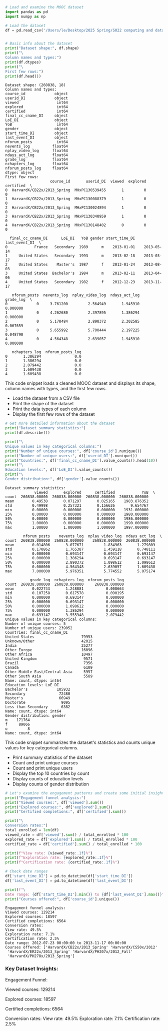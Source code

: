 ```python
# Load and examine the MOOC dataset
import pandas as pd
import numpy as np

# Load the dataset
df = pd.read_csv('/Users/le/Desktop/2025 Spring/S022 computing and data science/022 final project/S022_R_Project/data/MOOC_cleaned.csv')  # Replace with your file path


# Basic info about the dataset
print("Dataset shape:", df.shape)
print("\
Column names and types:")
print(df.dtypes)
print("\
First few rows:")
print(df.head())
```

    Dataset shape: (260838, 18)
    Column names and types:
    course_id             object
    userid_DI             object
    viewed                 int64
    explored               int64
    certified              int64
    final_cc_cname_DI     object
    LoE_DI                object
    YoB                    int64
    gender                object
    start_time_DI         object
    last_event_DI         object
    nforum_posts           int64
    nevents_log          float64
    nplay_video_log      float64
    ndays_act_log        float64
    grade_log            float64
    nchapters_log        float64
    nforum_posts_log     float64
    dtype: object
    First few rows:
                        course_id       userid_DI  viewed  explored  certified  \
    0  HarvardX/CB22x/2013_Spring  MHxPC130539455       1         0          0   
    1  HarvardX/CB22x/2013_Spring  MHxPC130088379       1         0          0   
    2  HarvardX/CB22x/2013_Spring  MHxPC130024894       1         0          0   
    3  HarvardX/CB22x/2013_Spring  MHxPC130340959       1         0          0   
    4  HarvardX/CB22x/2013_Spring  MHxPC130148402       0         0          0   
    
      final_cc_cname_DI      LoE_DI   YoB gender start_time_DI last_event_DI  \
    0            France   Secondary  1989      m    2013-01-01    2013-05-14   
    1     United States   Secondary  1993      m    2013-02-18    2013-03-17   
    2     United States    Master's  1987      f    2013-01-24    2013-08-03   
    3     United States  Bachelor's  1984      m    2013-02-11    2013-04-06   
    4     United States   Secondary  1982      f    2012-12-23    2013-11-17   
    
       nforum_posts  nevents_log  nplay_video_log  ndays_act_log  grade_log  \
    0             0     3.761200         2.564949       1.945910   0.000000   
    1             0     4.262680         2.397895       1.386294   0.000000   
    2             0     5.170484         2.890372       2.302585   0.067659   
    3             0     5.655992         5.700444       2.197225   0.048790   
    4             0     4.564348         2.639057       1.945910   0.000000   
    
       nchapters_log  nforum_posts_log  
    0       1.386294               0.0  
    1       1.386294               0.0  
    2       2.079442               0.0  
    3       1.609438               0.0  
    4       1.609438               0.0  


This code snippet loads a cleaned MOOC dataset and displays its shape, column names with types, and the first few rows.
- Load the dataset from a CSV file
- Print the shape of the dataset
- Print the data types of each column
- Display the first few rows of the dataset


```python
# Get more detailed information about the dataset
print("Dataset summary statistics:")
print(df.describe())

print("\
Unique values in key categorical columns:")
print("Number of unique courses:", df['course_id'].nunique())
print("Number of unique users:", df['userid_DI'].nunique())
print("Countries:", df['final_cc_cname_DI'].value_counts().head(10))
print("\
Education levels:", df['LoE_DI'].value_counts())
print("\
Gender distribution:", df['gender'].value_counts())
```

    Dataset summary statistics:
                 viewed       explored      certified            YoB  \
    count  260838.00000  260838.000000  260838.000000  260838.000000   
    mean        0.49538       0.071297       0.025165    1983.876352   
    std         0.49998       0.257321       0.156626       9.654767   
    min         0.00000       0.000000       0.000000    1931.000000   
    25%         0.00000       0.000000       0.000000    1980.000000   
    50%         0.00000       0.000000       0.000000    1986.000000   
    75%         1.00000       0.000000       0.000000    1990.000000   
    max         1.00000       1.000000       1.000000    1997.000000   
    
            nforum_posts    nevents_log  nplay_video_log  ndays_act_log  \
    count  260838.000000  260838.000000    260838.000000  260838.000000   
    mean        0.014806       3.077671         1.834963       1.279803   
    std         0.170862       1.765387         1.459118       0.748111   
    min         0.000000       0.693147         0.693147       0.693147   
    25%         0.000000       1.386294         0.693147       0.693147   
    50%         0.000000       2.890372         1.098612       1.098612   
    75%         0.000000       4.564348         2.639057       1.609438   
    max         7.000000       5.976351         5.774552       5.075174   
    
               grade_log  nchapters_log  nforum_posts_log  
    count  260838.000000  260838.000000     260838.000000  
    mean        0.022743       1.248881          0.008663  
    std         0.107258       0.617578          0.090195  
    min         0.000000       0.693147          0.000000  
    25%         0.000000       0.693147          0.000000  
    50%         0.000000       1.098612          0.000000  
    75%         0.000000       1.386294          0.000000  
    max         0.693147       3.555348          2.079442  
    Unique values in key categorical columns:
    Number of unique courses: 5
    Number of unique users: 239052
    Countries: final_cc_cname_DI
    United States                     79953
    Unknown/Other                     42015
    India                             25277
    Other Europe                      16096
    Other Africa                      10497
    United Kingdom                     9571
    Brazil                             7356
    Canada                             6109
    Other Middle East/Central Asia     5957
    Other South Asia                   5589
    Name: count, dtype: int64
    Education levels: LoE_DI
    Bachelor's             105932
    Secondary               72480
    Master's                66949
    Doctorate                9095
    Less than Secondary      6382
    Name: count, dtype: int64
    Gender distribution: gender
    m    171764
    f     89066
    o         8
    Name: count, dtype: int64


This code snippet summarizes the dataset's statistics and counts unique values for key categorical columns.
- Print summary statistics of the dataset
- Count and print unique courses
- Count and print unique users
- Display the top 10 countries by count
- Display counts of education levels
- Display counts of gender distribution


```python
# Let's examine the engagement patterns and create some initial insights
print("Engagement funnel analysis:")
print("Viewed courses:", df['viewed'].sum())
print("Explored courses:", df['explored'].sum()) 
print("Certified completions:", df['certified'].sum())

print("\
Conversion rates:")
total_enrolled = len(df)
viewed_rate = df['viewed'].sum() / total_enrolled * 100
explored_rate = df['explored'].sum() / total_enrolled * 100
certified_rate = df['certified'].sum() / total_enrolled * 100

print(f"View rate: {viewed_rate:.1f}%")
print(f"Exploration rate: {explored_rate:.1f}%") 
print(f"Certification rate: {certified_rate:.1f}%")

# Check date ranges
df['start_time_DI'] = pd.to_datetime(df['start_time_DI'])
df['last_event_DI'] = pd.to_datetime(df['last_event_DI'])

print(f"\
Date range: {df['start_time_DI'].min()} to {df['last_event_DI'].max()}")
print("Courses offered:", df['course_id'].unique())
```

    Engagement funnel analysis:
    Viewed courses: 129214
    Explored courses: 18597
    Certified completions: 6564
    Conversion rates:
    View rate: 49.5%
    Exploration rate: 7.1%
    Certification rate: 2.5%
    Date range: 2012-07-23 00:00:00 to 2013-11-17 00:00:00
    Courses offered: ['HarvardX/CB22x/2013_Spring' 'HarvardX/CS50x/2012'
     'HarvardX/ER22x/2013_Spring' 'HarvardX/PH207x/2012_Fall'
     'HarvardX/PH278x/2013_Spring']


### Key Dataset Insights:
Engagement Funnel:

Viewed courses:
129214

Explored courses:
18597

Certified completions:
6564

Conversion rates:
View rate: 49.5%
Exploration rate: 7.1%
Certification rate: 2.5%
